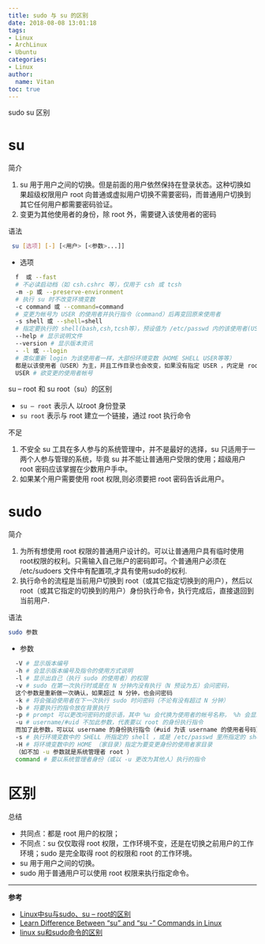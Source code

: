 ```yaml
---
title: sudo 与 su 的区别
date: 2018-08-08 13:01:18
tags:
- Linux
- ArchLinux
- Ubuntu
categories:
- Linux
author:
  name: Vitan
toc: true
---
```

sudo su 区别
<!--more-->
# su
简介
1. su 用于用户之间的切换。但是前面的用户依然保持在登录状态。这种切换如果超级权限用户 root 向普通或虚拟用户切换不需要密码，而普通用户切换到其它任何用户都需要密码验证。
2. 变更为其他使用者的身份，除 root 外，需要键入该使用者的密码

语法
```sh
 su [选项] [-] [<用户> [<参数>...]]
```
- 选项
```sh
  f  或 --fast
  # 不必读启动档（如 csh.cshrc 等），仅用于 csh 或 tcsh
  -m -p 或 --preserve-environment
  # 执行 su 时不改变环境变数
  -c command 或 --command=command
  # 变更为帐号为 USER 的使用者并执行指令（command）后再变回原来使用者
  -s shell 或 --shell=shell
  # 指定要执行的 shell(bash,csh,tcsh等），预设值为 /etc/passwd 内的该使用者(USER) shell
  --help # 显示说明文件
  --version # 显示版本资讯
  - -l 或 --login
  # 类似重新 login 为该使用者一样，大部份环境变数（HOME SHELL USER等等）
  都是以该使用者（USER）为主，并且工作目录也会改变，如果没有指定 USER ，内定是 root
  USER # 欲变更的使用者帐号
```
su – root 和 su root（su）的区别
- `su – root` 表示人 以root 身份登录
- `su root` 表示与 root 建立一个链接，通过 root 执行命令

不足
1. 不安全 su 工具在多人参与的系统管理中，并不是最好的选择，su 只适用于一两个人参与管理的系统，毕竟 su 并不能让普通用户受限的使用；超级用户 root 密码应该掌握在少数用户手中。
2. 如果某个用户需要使用 root 权限,则必须要把 root 密码告诉此用户。

# sudo
简介
1. 为所有想使用 root 权限的普通用户设计的。可以让普通用户具有临时使用root权限的权利。只需输入自己账户的密码即可。个普通用户必须在 /etc/sudoers 文件中有配置项,才具有使用sudo的权利.
2. 执行命令的流程是当前用户切换到 root（或其它指定切换到的用户），然后以 root（或其它指定的切换到的用户）身份执行命令，执行完成后，直接退回到当前用户.

语法
```sh
sudo 参数
```
- 参数
```sh
  -V # 显示版本编号
  -h # 会显示版本编号及指令的使用方式说明
  -l # 显示出自己（执行 sudo 的使用者）的权限
  -v # sudo 在第一次执行时或是在 N 分钟内没有执行（N 预设为五）会问密码，
  这个参数是重新做一次确认，如果超过 N 分钟，也会问密码
  -k # 将会强迫使用者在下一次执行 sudo 时问密码（不论有没有超过 N 分钟）
  -b # 将要执行的指令放在背景执行
  -p # prompt 可以更改问密码的提示语，其中 %u 会代换为使用者的帐号名称， %h 会显示主机名称
  -u # username/#uid 不加此参数，代表要以 root 的身份执行指令
  而加了此参数，可以以 username 的身份执行指令（#uid 为该 username 的使用者号码）
  -s # 执行环境变数中的 SHELL 所指定的 shell ，或是 /etc/passwd 里所指定的 shell
  -H # 将环境变数中的 HOME （家目录）指定为要变更身份的使用者家目录
  （如不加 -u 参数就是系统管理者 root ）
  command # 要以系统管理者身份（或以 -u 更改为其他人）执行的指令
```

# 区别
总结
- 共同点：都是 root 用户的权限；
- 不同点：su 仅仅取得 root 权限，工作环境不变，还是在切换之前用户的工作环境；sudo 是完全取得 root 的权限和 root 的工作环境。
- su 用于用户之间的切换。
- sudo 用于普通用户可以使用 root 权限来执行指定命令。

---
**参考**
- [Linux中su与sudo、su – root的区别](https://wanglu.info/1237.html)
- [Learn Difference Between “su” and “su -” Commands in Linux](https://www.tecmint.com/difference-between-su-and-su-commands-in-linux/)
- [linux su和sudo命令的区别](https://www.jb51.net/LINUXjishu/12713.html)
